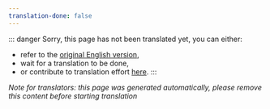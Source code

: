 ```yaml
---
translation-done: false
---
```

::: danger
Sorry, this page has not been translated yet, you can either:
- refer to the [original English version](<..\..\..\de\about\staff.md>),
- wait for a translation to be done,
- or contribute to translation effort [here](https://github.com/bsmg/wiki).
:::

_Note for translators: this page was generated automatically, please remove this content before starting translation_
